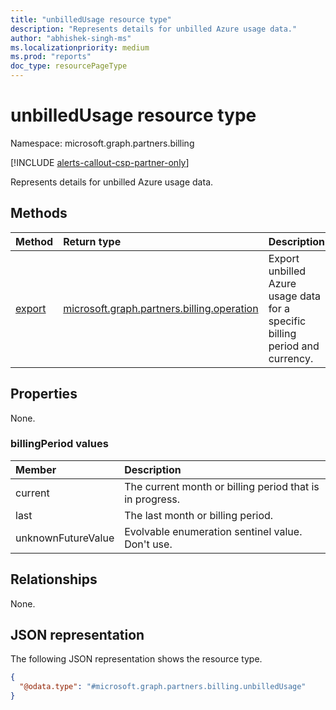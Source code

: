 ```yaml
---
title: "unbilledUsage resource type"
description: "Represents details for unbilled Azure usage data."
author: "abhishek-singh-ms"
ms.localizationpriority: medium
ms.prod: "reports"
doc_type: resourcePageType
---
```


# unbilledUsage resource type

Namespace: microsoft.graph.partners.billing

[!INCLUDE [alerts-callout-csp-partner-only](../includes/alerts-callout-csp-partner-only.md)]

Represents details for unbilled Azure usage data.

## Methods

|Method|Return type|Description|
|:---|:---|:---|
|[export](../api/partners-billing-unbilledusage-export.md)|[microsoft.graph.partners.billing.operation](partners-billing-operation.md)|Export unbilled Azure usage data for a specific billing period and currency.|

## Properties

None.

### billingPeriod values

| Member             | Description                                      |
|:-------------------|:-------------------------------------------------|
| current            | The current month or billing period that is in progress.                      |
| last               | The last month or billing period.           |
| unknownFutureValue | Evolvable enumeration sentinel value. Don't use. |

## Relationships

None.

## JSON representation

The following JSON representation shows the resource type.

<!-- {
  "blockType": "resource",
  "keyProperty": "id",
  "@odata.type": "microsoft.graph.partners.billing.unbilledUsage",
  "baseType": "microsoft.graph.entity",
  "openType": false
}
-->
``` json
{
  "@odata.type": "#microsoft.graph.partners.billing.unbilledUsage"
}
```

